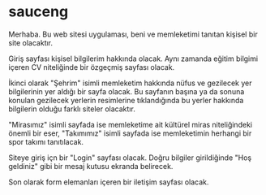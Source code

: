 # sauceng
Merhaba. Bu web sitesi uygulaması, beni ve memleketimi tanıtan kişisel bir site olacaktır. <br>

Giriş sayfası kişisel bilgilerim hakkında olacak. Aynı zamanda eğitim bilgimi içeren CV niteliğinde bir özgeçmiş sayfası olacak. <br>

İkinci olarak "Şehrim" isimli memleketim hakkında nüfus ve gezilecek yer bilgilerinin yer aldığı bir sayfa olacak. Bu sayfanın başına ya da sonuna konulan gezilecek yerlerin resimlerine tıklandığında bu yerler hakkında bilgilerin olduğu farklı siteler olacaktır. <br>

"Mirasımız" isimli sayfada ise memleketime ait kültürel miras niteliğindeki önemli bir eser, "Takımımız" isimli sayfada ise memleketimin herhangi bir spor takımı tanıtılacak. <br>

Siteye giriş içn bir "Login" sayfası olacak. Doğru bilgiler girildiğinde "Hoş geldiniz" gibi bir mesaj kutusu ekranda belirecek. <br>

Son olarak form elemanları içeren bir iletişim sayfası olacak.
